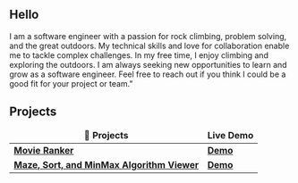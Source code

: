 ## Hello

I am a software engineer with a passion for rock climbing, problem solving, and the great outdoors. My technical skills and love for collaboration enable me to tackle complex challenges. In my free time, I enjoy climbing and exploring the outdoors. I am always seeking new opportunities to learn and grow as a software engineer. Feel free to reach out if you think I could be a good fit for your project or team."

## Projects

<table>
  <thead align="center">
    <tr border: none;>
      <td><b>🎁 Projects</b></td>
      <td><b> Live Demo</b></td>
    </tr>
  </thead>
  <tbody>
	  <tr>
      <td><a href="https://github.com/Gravender/movie_ranker"><b>Movie Ranker</b></a></td>
      <td><a href="https://movie-ranker.vercel.app/"><b>Demo</b></a></td>
      </tr>
    <tr>
      <td><a href="https://github.com/Gravender/AiGames"><b>Maze, Sort, and MinMax Algorithm Viewer</b></a></td>
      <td><a href="https://gravender.github.io/AiGames/"><b>Demo</b></a></td>
    </tr>
	  
  </tbody>
</table>

<!---
Gravender/Gravender is a ✨ special ✨ repository because its `README.md` (this file) appears on your GitHub profile.
You can click the Preview link to take a look at your changes.
--->
